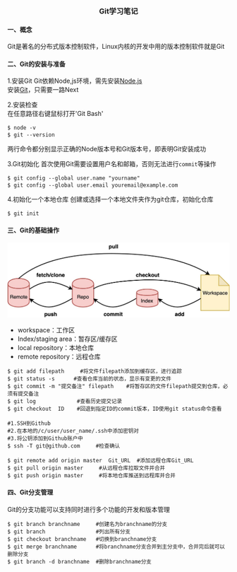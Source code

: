 ### <center>Git学习笔记</center>
#### 一、概念
Git是著名的分布式版本控制软件，Linux内核的开发中用的版本控制软件就是Git  
#### 二、Git的安装与准备
1.安装Git
Git依赖Node,js环境，需先安装[Node.js](https://nodejs.org/zh-cn/download/)  
安装[Git](https://git-scm.com/downloads)，只需要一路Next  

2.安装检查  
在任意路径右键鼠标打开'Git Bash'
```shell
$ node -v
$ git --version
```
两行命令都分别显示正确的Node版本号和Git版本号，即表明Git安装成功  

3.Git初始化
首次使用Git需要设置用户名和邮箱，否则无法进行`commit`等操作
```shell
$ git config --global user.name "yourname"
$ git config --global user.email youremail@example.com
```
4.初始化一个本地仓库
创建或选择一个本地文件夹作为git仓库，初始化仓库
```shell
$ git init
```
#### 三、Git的基础操作
![Git结构](./Images/git.jpg)

* workspace：工作区
* Index/staging area：暂存区/缓存区
* local repository：本地仓库
* remote repository：远程仓库


```shell
$ git add filepath     #将文件filepath添加到缓存区，进行追踪
$ git status -s      #查看仓库当前的状态，显示有变更的文件
$ git commit -m "提交备注" filepath    #将暂存区的文件filepath提交到仓库，必须有提交备注
$ git log             #查看历史提交记录
$ git checkout  ID    #回退到指定ID的commit版本，ID使用git status命令查看    

#1.SSH到Github
#2.在本地的/c/user/user_name/.ssh中添加密钥对
#3.将公钥添加到Github账户中
$ ssh -T git@github.com     #检查确认

$ git remote add origin master  Git_URL  #添加远程仓库Git_URL
$ git pull origin master     #从远程仓库拉取文件并合并
$ git push origin master     #将本地仓库推送到远程库并合并
```
#### 四、Git分支管理
Git的分支功能可以支持同时进行多个功能的开发和版本管理
```shell
$ git branch branchname     #创建名为branchname的分支
$ git branch                #列出所有分支
$ git checkout branchname   #切换到branchname分支
$ git merge branchname      #将branchname分支合并到主分支中，合并完后就可以删除分支
$ git branch -d branchname  #删除branchname分支
```